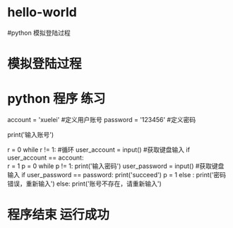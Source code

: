 # hello-world
#python 模拟登陆过程
# 模拟登陆过程
# python 程序   练习

account = 'xuelei'   #定义用户账号
password = '123456'     #定义密码

print('输入账号')

r = 0
while r != 1:     #循环
    user_account = input()   #获取键盘输入
    if user_account == account:   
        r = 1
        p = 0
        while p != 1:
            print('输入密码')
            user_password = input()     #获取键盘输入
            if user_password == password:
                print('succeed')
                p = 1
            else : print('密码错误，重新输入')
    else: print('账号不存在，请重新输入')
        

# 程序结束  运行成功

